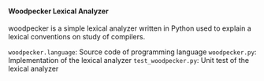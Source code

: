 #### Woodpecker Lexical Analyzer

woodpecker is a simple lexical analyzer written in Python used to explain a lexical conventions on study of compilers.

`woodpecker.language`: Source code of programming language
`woodpecker.py`: Implementation of the lexical analyzer
`test_woodpecker.py`: Unit test of the lexical analyzer
